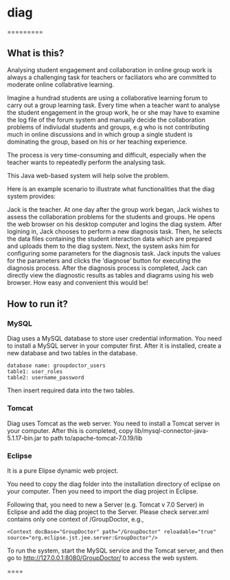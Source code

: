 # **diag**
=========

## What is this?
 
Analysing student engagement and collaboration in online group work is always a challenging task for teachers or faciliators who are committed to moderate online collabrative learning. 

Imagine a hundrad students are using a collaborative learning forum to carry out a group learning task. Every time when a teacher want to analyse the student engagement in the group work, he or she may have to examine the log file of the forum system and manually decide the collaboration problems of indiviudal students and groups, e.g who is not contributing much in online discussions and in which group a single student is dominating the group, based on his or her teaching experience. 

The process is very time-consuming and difficult, especially when the teacher wants to repeatedly perform the analysing task.

This Java web-based system will help solve the problem.

Here is an example scenario to illustrate what functionalities that the diag system provides: 

Jack is the teacher. At one day after the group work began, Jack wishes to assess the collaboration problems for the students and groups. He opens the web browser on his desktop computer and logins the diag system. After logining in, Jack chooses to perform a new diagnosis task. Then, he selects the data files containing the student interaction data which are prepared and uploads them to the diag system. Next, the system asks him for configuring some parameters for the diagnosis task. Jack inputs the values for the parameters and clicks the ‘diagnose’ button for executing the diagnosis process. After the diagnosis process is completed, Jack can directly view the diagnostic results as tables and diagrams using his web browser. How easy and convenient this would be!

## How to run it?

### MySQL

Diag uses a MySQL database to store user credential information. You need to install a MySQL server in your computer first. After it is installed, create a new database and two tables in the database.

`database name: groupdoctor_users`  
`table1: user_roles`  
`table2: username_password`

Then insert required data into the two tables.

### Tomcat

Diag uses Tomcat as the web server. You need to install a Tomcat server in your computer. After this is completed, copy lib/mysql-connector-java-5.1.17-bin.jar to path to/apache-tomcat-7.0.19/lib

### Eclipse

It is a pure Elipse dynamic web project.

You need to copy the diag folder into the installation directory of eclipse on your computer. Then you need to import the diag project in Eclipse. 

Following that, you need to new a Server (e.g. Tomcat v 7.0 Server) in Eclipse and add the diag project to the Server. Please check server.xml contains only one context of /GroupDoctor, e.g.,

    <Context docBase="GroupDoctor" path="/GroupDoctor" reloadable="true" source="org.eclipse.jst.jee.server:GroupDoctor"/>


To run the system, start the MySQL service and the Tomcat server, and then go to http://127.0.0.1:8080/GroupDoctor/ to access the web system.

====
